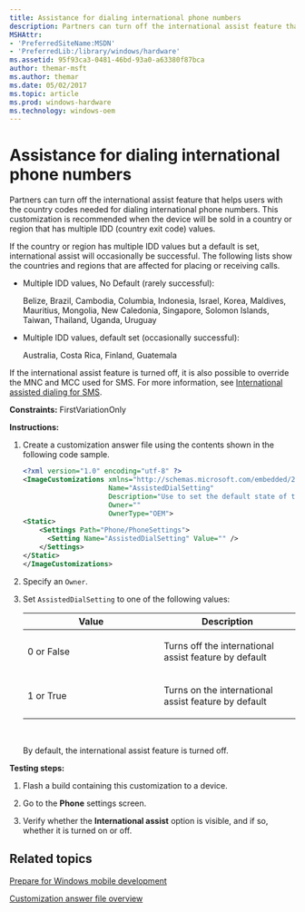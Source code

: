 ```yaml
---
title: Assistance for dialing international phone numbers
description: Partners can turn off the international assist feature that helps users with the country codes needed for dialing international phone numbers.
MSHAttr:
- 'PreferredSiteName:MSDN'
- 'PreferredLib:/library/windows/hardware'
ms.assetid: 95f93ca3-0481-46bd-93a0-a63380f87bca
author: themar-msft
ms.author: themar
ms.date: 05/02/2017
ms.topic: article
ms.prod: windows-hardware
ms.technology: windows-oem
---
```


# Assistance for dialing international phone numbers


Partners can turn off the international assist feature that helps users with the country codes needed for dialing international phone numbers. This customization is recommended when the device will be sold in a country or region that has multiple IDD (country exit code) values.

If the country or region has multiple IDD values but a default is set, international assist will occasionally be successful. The following lists show the countries and regions that are affected for placing or receiving calls.

-   Multiple IDD values, No Default (rarely successful):

    Belize, Brazil, Cambodia, Columbia, Indonesia, Israel, Korea, Maldives, Mauritius, Mongolia, New Caledonia, Singapore, Solomon Islands, Taiwan, Thailand, Uganda, Uruguay

-   Multiple IDD values, default set (occasionally successful):

    Australia, Costa Rica, Finland, Guatemala

If the international assist feature is turned off, it is also possible to override the MNC and MCC used for SMS. For more information, see [International assisted dialing for SMS](international-assisted-dialing-for-sms.md).

<a href="" id="constraints---firstvariationonly"></a>**Constraints:** FirstVariationOnly  

<a href="" id="instructions-"></a>**Instructions:**  
1.  Create a customization answer file using the contents shown in the following code sample.

    ```XML
    <?xml version="1.0" encoding="utf-8" ?>  
    <ImageCustomizations xmlns="http://schemas.microsoft.com/embedded/2004/10/ImageUpdate"  
                         Name="AssistedDialSetting"  
                         Description="Use to set the default state of the international assist feature that helps users with country codes needed for dialing international phone numbers."  
                         Owner=""  
                         OwnerType="OEM"> 
    <Static>
        <Settings Path="Phone/PhoneSettings">  
          <Setting Name="AssistedDialSetting" Value="" />      
        </Settings>  
    </Static>
    </ImageCustomizations>
    ```

2.  Specify an `Owner`.

3.  Set `AssistedDialSetting` to one of the following values:

    <table>
    <colgroup>
    <col width="50%" />
    <col width="50%" />
    </colgroup>
    <thead>
    <tr class="header">
    <th>Value</th>
    <th>Description</th>
    </tr>
    </thead>
    <tbody>
    <tr class="odd">
    <td><p>0 or False</p></td>
    <td><p>Turns off the international assist feature by default</p></td>
    </tr>
    <tr class="even">
    <td><p>1 or True</p></td>
    <td><p>Turns on the international assist feature by default</p></td>
    </tr>
    </tbody>
    </table>

     

    By default, the international assist feature is turned off.

<a href="" id="testing-steps-"></a>**Testing steps:**  
1.  Flash a build containing this customization to a device.

2.  Go to the **Phone** settings screen.

3.  Verify whether the **International assist** option is visible, and if so, whether it is turned on or off.

## Related topics

[Prepare for Windows mobile development](https://docs.microsoft.com/en-us/windows-hardware/manufacture/mobile/preparing-for-windows-mobile-development)

[Customization answer file overview](https://docs.microsoft.com/en-us/windows-hardware/customize/mobile/mcsf/customization-answer-file)
